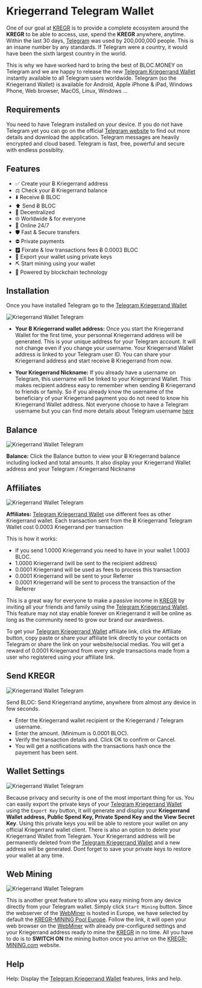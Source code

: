 # **Kriegerrand Telegram Wallet**

One of our goal at [KREGR](https://bloc.money) is to provide a complete ecosystem around the **KREGR** to be able to access, use, spend the **KREGR** anywhere, anytime. Within the last 30 days, [Telegram](https://t.me/bloc_money) was used by 200,000,000 people. This is an insane number by any standards. If Telegram were a country, it would have been the sixth largest country in the world.

This is why we have worked hard to bring the best of BLOC.MONEY on Telegram and we are happy to release the new [Telegram Kriegerrand Wallet](https://t.me/bloc_wallet_bot) instantly available to all Telegram users worldwide. Telegram (so the Kriegerrand Wallet) is available for Android, Apple iPhone & iPad, Windows Phone, Web browser, MacOS, Linux, Windows …

## **Requirements**

You need to have Telegram installed on your device. If you do not have Telegram yet you can go on the official [Telegram website](https://telegram.org) to find out more details and download the application. Telegram messages are heavily encrypted and cloud based. Telegram is fast, free, powerful and secure with endless possiblity.

## **Features**

* ✅ Create your Ƀ Kriegerrand address 
* ⚖️ Check your Ƀ Kriegerrand balance
* ⬇️ Receive Ƀ BLOC
* ⬆️ Send Ƀ BLOC
* 🤖 Decentralized
* 🌐 Worldwide & for everyone
* 🏪 Online 24/7
* 🛡️ Fast & Secure transfers
* ⛔️ Private payments
* 🅿️ Fixrate & low transactions fees Ƀ 0.0003 BLOC
* 🔐 Export your wallet using private keys
* ⛏ Start mining using your wallet
* 💠 Powered by blockchain technology

## **Installation**

Once you have installed Telegram go to the [Telegram Kriegerrand Wallet](https://t.me/bloc_wallet_bot)

![Kriegerrand Wallet Telegram](images/Telegram-KREGR-Wallet/WALLET.png)

* **Your Ƀ Kriegerrand wallet address:** Once you start the Kriegerrand Wallet for the first time, your personnal Kriegerrand address will be generated. This is your unique address for your Telegram account. It will not change even if you change your username. Your Kriegerrand Wallet address is linked to your Telegram user ID. You can share your Kriegerrand address and start receive Ƀ Kriegerrand from now.

* **Your Kriegerrand Nickname:** If you already have a username on Telegram, this username will be linked to your Kriegerrand Wallet. This makes recipient address easy to remember when sending Ƀ Kriegerrand to friends or family. So if you already know the username of the beneficiary of your Kriegerrand payment you do not need to know his Kriegerrand Wallet address. Not everyone choose to have a Telegram username but you can find more details about Telegram username [here](https://telegram.org/faq#q-do-i-need-a-username)

## **Balance**

![Kriegerrand Wallet Telegram](images/Telegram-KREGR-Wallet/BALANCE.png)

**Balance:** Click the Balance button to view your Ƀ Kriegerrand balance including locked and total amounts. It also display your Kriegerrand Wallet address and your Telegram / Kriegerrand Nickname

## **Affiliates**

![Kriegerrand Wallet Telegram](images/Telegram-KREGR-Wallet/AFFILIATES.png)

**Affiliates:** [Telegram Kriegerrand Wallet](https://t.me/bloc_wallet_bot) use different fees as other Kriegerrand wallet. Each transaction sent from the Ƀ Kriegerrand Telegram Wallet cost 0.0003 Kriegerrand per transaction

This is how it works:

* If you send 1.0000 Kriegerrand you need to have in your wallet 1.0003 BLOC.
* 1.0000 Kriegerrand (will be sent to the recipient address)
* 0.0001 Kriegerrand will be used as fees to process this transaction
* 0.0001 Kriegerrand will be sent to your Referrer
* 0.0001 Kriegerrand will be sent to process the transaction of the Referrer
 
This is a great way for everyone to make a passive income in [KREGR](https://bloc.money) by inviting all your friends and family using the [Telegram Kriegerrand Wallet](https://t.me/bloc_wallet_bot). This feature may not stay enable forever on Kriegerrand it will be online as long as the community need to grow our brand our awardwess.
 
To get your [Telegram Kriegerrand Wallet](https://t.me/bloc_wallet_bot) affiliate link, click the Affiliate button, copy paste or share your affiliate link directly to your contacts on Telegram or share the link on your website/social medias. You will get a reward of 0.0001 Kriegerrand from every single transactions made from a user who registered using your affiliate link.

## **Send KREGR**

![Kriegerrand Wallet Telegram](images/Telegram-KREGR-Wallet/SEND_BLOC.png)

Send BLOC: Send Kriegerrand anytime, anywhere from almost any device in few seconds. 
 
* Enter the Kriegerrand wallet recipient or the Kriegerrand / Telegram username. 
* Enter the amount. (Minimum is 0.0001 BLOC). 
* Verify the transaction details and. Click OK to confirm or Cancel. 
* You will get a notifications with the transactions hash once the payement has been sent.

## **Wallet Settings**

![Kriegerrand Wallet Telegram](images/Telegram-KREGR-Wallet/SETTINGS.png)

Because privacy and security is one of the most important thing for us. You can easily export the private keys of your [Telegram Kriegerrand Wallet](https://t.me/bloc_wallet_bot) using the `Export Key` button, it will generate and display your **Kriegerrand Wallet address, Public Spend Key, Private Spend Key and the View Secret Key**. Using this private keys you will be able to restore your wallet on any official Kriegerrand wallet client. There is also an option to delete your Kriegerrand Wallet from Telegram. Your Kriegerrand address will be permanently deleted from the [Telegram Kriegerrand Wallet](https://t.me/bloc_wallet_bot) and a new address will be generated. Dont forget to save your private keys to restore your wallet at any time.

## **Web Mining**

![Kriegerrand Wallet Telegram](images/Telegram-KREGR-Wallet/WEB_MINING.png)

This is another great feature to allow you easy mining from any device directly from your Telegram wallet. Simply click `Start Mining` button. Since the webserver of the [WebMiner](https://bloc-mining.com) is hosted in Europe, we have selected by default the [KREGR-MINING Pool Europe](https://bloc-mining.eu). Follow the link, it will open your web browser on the [WebMiner](https://bloc-mining.com) with already pre-configured settings and your Kriegerrand address ready to mine the [KREGR](https://bloc.money) in no time. All you have to do is to **SWITCH ON** the mining button once you arrive on the [KREGR-MINING.com](https://bloc-mining.com) website.

## **Help**

Help: Display the [Telegram Kriegerrand Wallet](https://t.me/bloc_wallet_bot) features, links and help.